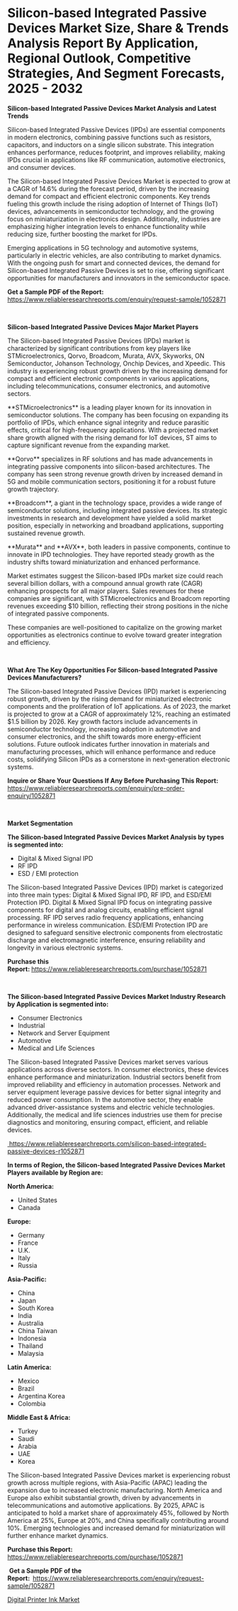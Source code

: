 <p><h1>Silicon-based Integrated Passive Devices Market Size, Share & Trends Analysis Report By Application, Regional Outlook, Competitive Strategies, And Segment Forecasts, 2025 - 2032</h1></p><p><strong>Silicon-based Integrated Passive Devices Market Analysis and Latest Trends</strong></p>
<p><p>Silicon-based Integrated Passive Devices (IPDs) are essential components in modern electronics, combining passive functions such as resistors, capacitors, and inductors on a single silicon substrate. This integration enhances performance, reduces footprint, and improves reliability, making IPDs crucial in applications like RF communication, automotive electronics, and consumer devices.</p><p>The Silicon-based Integrated Passive Devices Market is expected to grow at a CAGR of 14.6% during the forecast period, driven by the increasing demand for compact and efficient electronic components. Key trends fueling this growth include the rising adoption of Internet of Things (IoT) devices, advancements in semiconductor technology, and the growing focus on miniaturization in electronics design. Additionally, industries are emphasizing higher integration levels to enhance functionality while reducing size, further boosting the market for IPDs.</p><p>Emerging applications in 5G technology and automotive systems, particularly in electric vehicles, are also contributing to market dynamics. With the ongoing push for smart and connected devices, the demand for Silicon-based Integrated Passive Devices is set to rise, offering significant opportunities for manufacturers and innovators in the semiconductor space.</p></p>
<p><strong>Get a Sample PDF of the Report:&nbsp;</strong> <a href="https://www.reliableresearchreports.com/enquiry/request-sample/1052871?utm_campaign=3581&utm_medium=2&utm_source=Github&utm_content=ia&utm_term=22032025&utm_id=silicon-based-integrated-passive-devices">https://www.reliableresearchreports.com/enquiry/request-sample/1052871</a></p>
<p>&nbsp;</p>
<p><strong>Silicon-based Integrated Passive Devices Major Market Players</strong></p>
<p><p>The Silicon-based Integrated Passive Devices (IPDs) market is characterized by significant contributions from key players like STMicroelectronics, Qorvo, Broadcom, Murata, AVX, Skyworks, ON Semiconductor, Johanson Technology, Onchip Devices, and Xpeedic. This industry is experiencing robust growth driven by the increasing demand for compact and efficient electronic components in various applications, including telecommunications, consumer electronics, and automotive sectors.</p><p>**STMicroelectronics** is a leading player known for its innovation in semiconductor solutions. The company has been focusing on expanding its portfolio of IPDs, which enhance signal integrity and reduce parasitic effects, critical for high-frequency applications. With a projected market share growth aligned with the rising demand for IoT devices, ST aims to capture significant revenue from the expanding market.</p><p>**Qorvo** specializes in RF solutions and has made advancements in integrating passive components into silicon-based architectures. The company has seen strong revenue growth driven by increased demand in 5G and mobile communication sectors, positioning it for a robust future growth trajectory.</p><p>**Broadcom**, a giant in the technology space, provides a wide range of semiconductor solutions, including integrated passive devices. Its strategic investments in research and development have yielded a solid market position, especially in networking and broadband applications, supporting sustained revenue growth.</p><p>**Murata** and **AVX**, both leaders in passive components, continue to innovate in IPD technologies. They have reported steady growth as the industry shifts toward miniaturization and enhanced performance.</p><p>Market estimates suggest the Silicon-based IPDs market size could reach several billion dollars, with a compound annual growth rate (CAGR) enhancing prospects for all major players. Sales revenues for these companies are significant, with STMicroelectronics and Broadcom reporting revenues exceeding $10 billion, reflecting their strong positions in the niche of integrated passive components. </p><p>These companies are well-positioned to capitalize on the growing market opportunities as electronics continue to evolve toward greater integration and efficiency.</p></p>
<p>&nbsp;</p>
<p><strong>What Are The Key Opportunities For Silicon-based Integrated Passive Devices Manufacturers?</strong></p>
<p><p>The Silicon-based Integrated Passive Devices (IPD) market is experiencing robust growth, driven by the rising demand for miniaturized electronic components and the proliferation of IoT applications. As of 2023, the market is projected to grow at a CAGR of approximately 12%, reaching an estimated $1.5 billion by 2026. Key growth factors include advancements in semiconductor technology, increasing adoption in automotive and consumer electronics, and the shift towards more energy-efficient solutions. Future outlook indicates further innovation in materials and manufacturing processes, which will enhance performance and reduce costs, solidifying Silicon IPDs as a cornerstone in next-generation electronic systems.</p></p>
<p><strong>Inquire or Share Your Questions If Any Before Purchasing This Report:</strong> <a href="https://www.reliableresearchreports.com/enquiry/pre-order-enquiry/1052871?utm_campaign=3581&utm_medium=2&utm_source=Github&utm_content=ia&utm_term=22032025&utm_id=silicon-based-integrated-passive-devices">https://www.reliableresearchreports.com/enquiry/pre-order-enquiry/1052871</a></p>
<p>&nbsp;</p>
<p><strong>Market Segmentation</strong></p>
<p><strong>The Silicon-based Integrated Passive Devices Market Analysis by types is segmented into:</strong></p>
<p><ul><li>Digital & Mixed Signal IPD</li><li>RF IPD</li><li>ESD / EMI protection</li></ul></p>
<p><p>The Silicon-based Integrated Passive Devices (IPD) market is categorized into three main types: Digital & Mixed Signal IPD, RF IPD, and ESD/EMI Protection IPD. Digital & Mixed Signal IPD focus on integrating passive components for digital and analog circuits, enabling efficient signal processing. RF IPD serves radio frequency applications, enhancing performance in wireless communication. ESD/EMI Protection IPD are designed to safeguard sensitive electronic components from electrostatic discharge and electromagnetic interference, ensuring reliability and longevity in various electronic systems.</p></p>
<p><strong>Purchase this Report:&nbsp;</strong><a href="https://www.reliableresearchreports.com/purchase/1052871?utm_campaign=3581&utm_medium=2&utm_source=Github&utm_content=ia&utm_term=22032025&utm_id=silicon-based-integrated-passive-devices">https://www.reliableresearchreports.com/purchase/1052871</a></p>
<p>&nbsp;</p>
<p><strong>The Silicon-based Integrated Passive Devices Market Industry Research by Application is segmented into:</strong></p>
<p><ul><li>Consumer Electronics</li><li>Industrial</li><li>Network and Server Equipment</li><li>Automotive</li><li>Medical and Life Sciences</li></ul></p>
<p><p>The Silicon-based Integrated Passive Devices market serves various applications across diverse sectors. In consumer electronics, these devices enhance performance and miniaturization. Industrial sectors benefit from improved reliability and efficiency in automation processes. Network and server equipment leverage passive devices for better signal integrity and reduced power consumption. In the automotive sector, they enable advanced driver-assistance systems and electric vehicle technologies. Additionally, the medical and life sciences industries use them for precise diagnostics and monitoring, ensuring compact, efficient, and reliable devices.</p></p>
<p><a href="https://www.reliableresearchreports.com/silicon-based-integrated-passive-devices-r1052871?utm_campaign=3581&utm_medium=2&utm_source=Github&utm_content=ia&utm_term=22032025&utm_id=silicon-based-integrated-passive-devices">&nbsp;https://www.reliableresearchreports.com/silicon-based-integrated-passive-devices-r1052871</a></p>
<p><strong>In terms of Region, the Silicon-based Integrated Passive Devices Market Players available by Region are:</strong></p>
<p>
    <p> <strong> North America: </strong>
        <ul>
            <li>United States</li>
            <li>Canada</li>
        </ul>
        </p> 
    <p> <strong> Europe: </strong>
        <ul>
            <li>Germany</li>
            <li>France</li>
            <li>U.K.</li>
            <li>Italy</li>
            <li>Russia</li>
        </ul>
        </p> 
    <p> <strong> Asia-Pacific: </strong>
        <ul>
            <li>China</li>
            <li>Japan</li>
            <li>South Korea</li>
            <li>India</li>
            <li>Australia</li>
            <li>China Taiwan</li>
            <li>Indonesia</li>
            <li>Thailand</li>
            <li>Malaysia</li>
        </ul>
        </p> 
    <p> <strong> Latin America: </strong>
        <ul>
            <li>Mexico</li>
            <li>Brazil</li>
            <li>Argentina Korea</li>
            <li>Colombia</li>
        </ul>
        </p> 
    <p> <strong> Middle East & Africa: </strong>
        <ul>
            <li>Turkey</li>
            <li>Saudi</li>
            <li>Arabia</li>
            <li>UAE</li>
            <li>Korea</li>
        </ul>
    </p>
    </p>
<p><p>The Silicon-based Integrated Passive Devices market is experiencing robust growth across multiple regions, with Asia-Pacific (APAC) leading the expansion due to increased electronic manufacturing. North America and Europe also exhibit substantial growth, driven by advancements in telecommunications and automotive applications. By 2025, APAC is anticipated to hold a market share of approximately 45%, followed by North America at 25%, Europe at 20%, and China specifically contributing around 10%. Emerging technologies and increased demand for miniaturization will further enhance market dynamics.</p></p>
<p><strong>Purchase this Report: </strong><a href="https://www.reliableresearchreports.com/purchase/1052871?utm_campaign=3581&utm_medium=2&utm_source=Github&utm_content=ia&utm_term=22032025&utm_id=silicon-based-integrated-passive-devices">https://www.reliableresearchreports.com/purchase/1052871</a></p>
<p>&nbsp;<strong>Get a Sample PDF of the Report:&nbsp;&nbsp;</strong><a href="https://www.reliableresearchreports.com/enquiry/request-sample/1052871?utm_campaign=3581&utm_medium=2&utm_source=Github&utm_content=ia&utm_term=22032025&utm_id=silicon-based-integrated-passive-devices">https://www.reliableresearchreports.com/enquiry/request-sample/1052871</a></p>
<p><strong></strong></p>
<p><p><a href="https://github.com/tanckfelli84/Market-Research-Report-List-1/blob/main/digital-printer-ink-market.md?utm_campaign=3581&utm_medium=2&utm_source=Github&utm_content=ia&utm_term=22032025&utm_id=silicon-based-integrated-passive-devices">Digital Printer Ink Market</a></p></p>